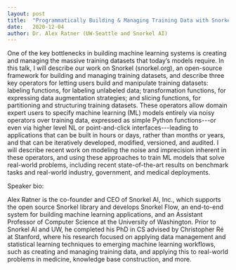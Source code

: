 ```yaml
---
layout: post
title:  "Programmatically Building & Managing Training Data with Snorkel"
date:   2020-12-04
author: Dr. Alex Ratner (UW-Seattle and Snorkel AI)
---
```


One of the key bottlenecks in building machine learning systems is creating and managing the massive training datasets that today’s models require. In this talk, I will describe our work on Snorkel (snorkel.org), an open-source framework for building and managing training datasets, and describe three key operators for letting users build and manipulate training datasets: labeling functions, for labeling unlabeled data; transformation functions, for expressing data augmentation strategies; and slicing functions, for partitioning and structuring training datasets.  These operators allow domain expert users to specify machine learning (ML) models entirely via noisy operators over training data, expressed as simple Python functions---or even via higher level NL or point-and-click interfaces---leading to applications that can be built in hours or days, rather than months or years, and that can be iteratively developed, modified, versioned, and audited. I will describe recent work on modeling the noise and imprecision inherent in these operators, and using these approaches to train ML models that solve real-world problems, including recent state-of-the-art results on benchmark tasks and real-world industry, government, and medical deployments.

Speaker bio:

Alex Ratner is the co-founder and CEO of Snorkel AI, Inc., which supports the open source Snorkel library and develops Snorkel Flow, an end-to-end system for building machine learning applications, and an Assistant Professor of Computer Science at the University of Washington.  Prior to Snorkel AI and UW, he completed his PhD in CS advised by Christopher Ré at Stanford, where his research focused on applying data management and statistical learning techniques to emerging machine learning workflows, such as creating and managing training data, and applying this to real-world problems in medicine, knowledge base construction, and more.

